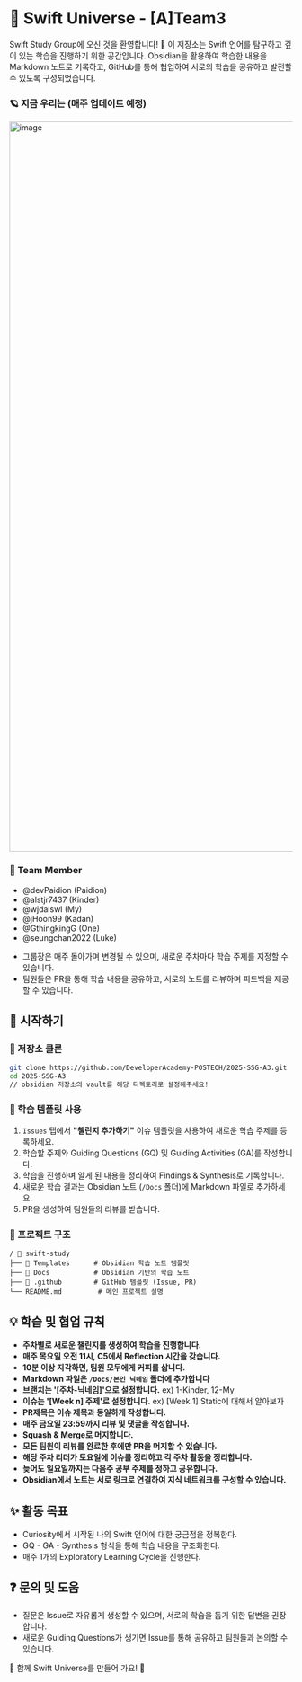 # 🌱 Swift Universe - [A]Team3

Swift Study Group에 오신 것을 환영합니다! 🤗
이 저장소는 Swift 언어를 탐구하고 깊이 있는 학습을 진행하기 위한 공간입니다. 
Obsidian을 활용하여 학습한 내용을 Markdown 노트로 기록하고, GitHub를 통해 협업하여 서로의 학습을 공유하고 발전할 수 있도록 구성되었습니다.

### 🪐 지금 우리는 (매주 업데이트 예정)
<img width="1300" alt="image" src="https://github.com/user-attachments/assets/ee53a167-bd0a-4656-822b-a3548ac28a9d" />

### 👥 Team Member
+ @devPaidion    (Paidion)
+ @alstjr7437    (Kinder)
+ @wjdalswl      (My)
+ @jHoon99       (Kadan)
+ @GthingkingG   (One)
+ @seungchan2022 (Luke)

- 그룹장은 매주 돌아가며 변경될 수 있으며, 새로운 주차마다 학습 주제를 지정할 수 있습니다.
- 팀원들은 PR을 통해 학습 내용을 공유하고, 서로의 노트를 리뷰하며 피드백을 제공할 수 있습니다.

## 🚀 시작하기
### 📌 저장소 클론
```bash
git clone https://github.com/DeveloperAcademy-POSTECH/2025-SSG-A3.git
cd 2025-SSG-A3
// obsidian 저장소의 vault를 해당 디렉토리로 설정해주세요!
```

### 🌱 학습 템플릿 사용
1. `Issues` 탭에서 **"챌린지 추가하기"** 이슈 템플릿을 사용하여 새로운 학습 주제를 등록하세요.
2. 학습할 주제와 Guiding Questions (GQ) 및 Guiding Activities (GA)를 작성합니다.
3. 학습을 진행하며 알게 된 내용을 정리하여 Findings & Synthesis로 기록합니다.
4. 새로운 학습 결과는 Obsidian 노트 (`/Docs` 폴더)에 Markdown 파일로 추가하세요.
5. PR을 생성하여 팀원들의 리뷰를 받습니다.


### 📂 프로젝트 구조
```
/ 📁 swift-study
├── 📁 Templates      # Obsidian 학습 노트 템플릿
├── 📁 Docs           # Obsidian 기반의 학습 노트
├── 📁 .github        # GitHub 템플릿 (Issue, PR)
└── README.md         # 메인 프로젝트 설명
```


## 💡 학습 및 협업 규칙
- **주차별로 새로운 챌린지를 생성하여 학습을 진행합니다.**
- **매주 목요일 오전 11시, C5에서 Reflection 시간을 갖습니다.**
- **10분 이상 지각하면, 팀원 모두에게 커피를 삽니다.**
- **Markdown 파일은 `/Docs/본인 닉네임` 폴더에 추가합니다**
- **브랜치는 '[주차-닉네임]'으로 설정합니다.** 
  ex) 1-Kinder, 12-My
- **이슈는 '[Week n] 주제'로 설정합니다.** 
  ex) [Week 1] Static에 대해서 알아보자
- **PR제목은 이슈 제목과 동일하게 작성합니다.**
- **매주 금요일 23:59까지 리뷰 및 댓글을 작성합니다.**
- **Squash & Merge로 머지합니다.**
- **모든 팀원이 리뷰를 완료한 후에만 PR을 머지할 수 있습니다.**
- **해당 주차 리더가 토요일에 이슈를 정리하고 각 주차 활동을 정리합니다.**
- **늦어도 일요일까지는 다음주 공부 주제를 정하고 공유합니다.**
- **Obsidian에서 노트는 서로 링크로 연결하여 지식 네트워크를 구성할 수 있습니다.**


## ✨ 활동 목표
- Curiosity에서 시작된 나의 Swift 언어에 대한 궁금점을 정복한다.
- GQ - GA - Synthesis 형식을 통해 학습 내용을 구조화한다.
- 매주 1개의 Exploratory Learning Cycle을 진행한다.


## ❓ 문의 및 도움
- 질문은 Issue로 자유롭게 생성할 수 있으며, 서로의 학습을 돕기 위한 답변을 권장합니다.
- 새로운 Guiding Questions가 생기면 Issue를 통해 공유하고 팀원들과 논의할 수 있습니다.


🚀 함께 Swift Universe를 만들어 가요! 🌌
